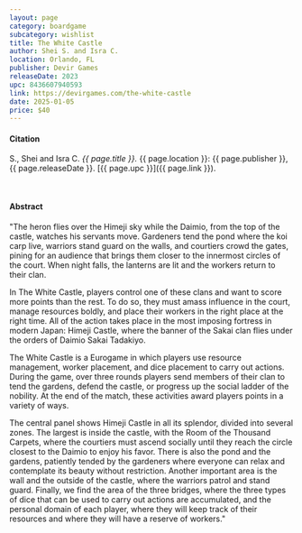 ```yaml
---
layout: page
category: boardgame
subcategory: wishlist
title: The White Castle
author: Shei S. and Isra C.
location: Orlando, FL
publisher: Devir Games
releaseDate: 2023
upc: 8436607940593
link: https://devirgames.com/the-white-castle
date: 2025-01-05
price: $40
---
```


#### Citation

S., Shei and Isra C. *{{ page.title }}.* {{ page.location }}: {{ page.publisher }}, {{ page.releaseDate }}. [{{ page.upc }}]({{ page.link }}).

<br>


#### Abstract

"The heron flies over the Himeji sky while the Daimio, from the top of the castle, watches his servants move. Gardeners tend the pond where the koi carp live, warriors stand guard on the walls, and courtiers crowd the gates, pining for an audience that brings them closer to the innermost circles of the court. When night falls, the lanterns are lit and the workers return to their clan.

In The White Castle, players control one of these clans and want to score more points than the rest. To do so, they must amass influence in the court, manage resources boldly, and place their workers in the right place at the right time. All of the action takes place in the most imposing fortress in modern Japan: Himeji Castle, where the banner of the Sakai clan flies under the orders of Daimio Sakai Tadakiyo.

The White Castle is a Eurogame in which players use resource management, worker placement, and dice placement to carry out actions. During the game, over three rounds players send members of their clan to tend the gardens, defend the castle, or progress up the social ladder of the nobility. At the end of the match, these activities award players points in a variety of ways.

The central panel shows Himeji Castle in all its splendor, divided into several zones. The largest is inside the castle, with the Room of the Thousand Carpets, where the courtiers must ascend socially until they reach the circle closest to the Daimio to enjoy his favor. There is also the pond and the gardens, patiently tended by the gardeners where everyone can relax and contemplate its beauty without restriction. Another important area is the wall and the outside of the castle, where the warriors patrol and stand guard. Finally, we find the area of the three bridges, where the three types of dice that can be used to carry out actions are accumulated, and the personal domain of each player, where they will keep track of their resources and where they will have a reserve of workers."
